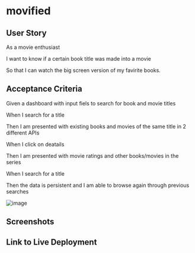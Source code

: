 # movified

## User Story
As a movie enthusiast 

I want to know if a certain book title was made into a movie

So that I can watch the big screen version of my favirite books.

## Acceptance Criteria
Given a dashboard with input fiels to search for book and movie titles

When I search for a title

Then I am presented with existing books and movies of the same title in 2 different APIs 

When I click on deatails

Then I am presented with movie ratings and other books/movies in the series

When I search for a title 

Then the data is persistent and I am able to browse again through previous searches



![image](https://user-images.githubusercontent.com/80355222/151711874-71773847-4424-490d-8386-54fdfd8e2680.png)


## Screenshots


## Link to Live Deployment
